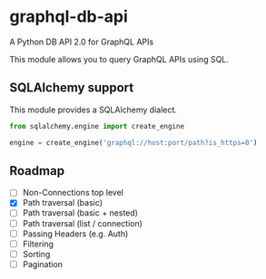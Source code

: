 # graphql-db-api
A Python DB API 2.0 for GraphQL APIs

This module allows you to query GraphQL APIs using SQL.

## SQLAlchemy support
This module provides a SQLAlchemy dialect.

```python
from sqlalchemy.engine import create_engine

engine = create_engine('graphql://host:port/path?is_https=0')
```

## Roadmap
* [ ] Non-Connections top level
* [x] Path traversal (basic)
* [ ] Path traversal (basic + nested)
* [ ] Path traversal (list / connection)
* [ ] Passing Headers (e.g. Auth)
* [ ] Filtering
* [ ] Sorting
* [ ] Pagination
